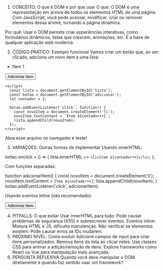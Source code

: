 1. CONCEITO: O que é DOM e por que usar
O que:
O DOM é uma representação em árvore de todos os elementos HTML de uma página. Com JavaScript, você pode acessar, modificar, criar ou remover elementos dessa árvore, tornando a página dinâmica.

Por quê:
Usar o DOM permite criar experiências interativas, como formulários dinâmicos, listas que crescem, animações, etc. É a base de qualquer aplicação web moderna.

2. CÓDIGO PRÁTICO: Exemplo funcional
Vamos criar um botão que, ao ser clicado, adiciona um novo item a uma lista:
<!DOCTYPE html>
<html>
  <body>
    <ul id="lista">
      <li>Item 1</li>
    </ul>
    <button id="adicionar">Adicionar item</button>

    <script>
      const lista = document.getElementById('lista');
      const botao = document.getElementById('adicionar');
      let contador = 2;

      botao.addEventListener('click', function() {
        const novoItem = document.createElement('li');
        novoItem.textContent = `Item ${contador++}`;
        lista.appendChild(novoItem);
      });
    </script>
  </body>
</html>

Abra esse arquivo no navegador e teste!

3. VARIAÇÕES: Outras formas de implementar
Usando innerHTML:

botao.onclick = () => {
  lista.innerHTML += `<li>Item ${contador++}</li>`;
};

Com funções separadas:

function adicionarItem() {
  const novoItem = document.createElement('li');
  novoItem.textContent = `Item ${contador++}`;
  lista.appendChild(novoItem);
}
botao.addEventListener('click', adicionarItem);

Usando eventos inline (não recomendado):

<button onclick="adicionarItem()">Adicionar item</button>

4. PITFALLS: O que evitar
Usar innerHTML para tudo:
Pode causar problemas de segurança (XSS) e sobrescrever eventos.
Eventos inline:
Mistura HTML e JS, dificulta manutenção.
Não verificar se elementos existem:
Pode causar erros se IDs mudarem.
5. PRÓXIMO NÍVEL: Como evoluir
Adicione campos de input para criar itens personalizados.
Remova itens da lista ao clicar neles.
Use classes CSS para animar a adição/remoção de itens.
Explore frameworks como React ou Vue para manipulação mais avançada.
6. PERGUNTA REFLEXIVA
Quando você deve manipular o DOM diretamente e quando faz sentido usar um framework?